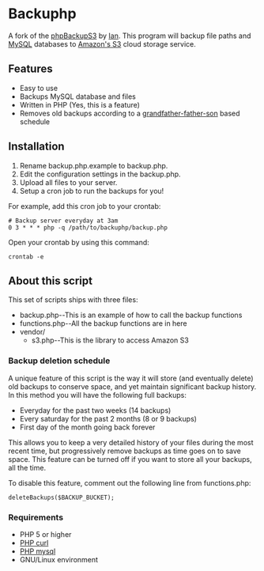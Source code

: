 # Backuphp

A fork of the [phpBackupS3](http://github.com/ianneub/php_backup_s3/) by [Ian](http://www.ianneubert.com/). This program will backup file paths and [MySQL](http://www.mysql.com) databases to [Amazon's S3](http://www.amazonaws.com/) cloud storage service.

## Features

* Easy to use
* Backups MySQL database and files
* Written in PHP (Yes, this is a feature)
* Removes old backups according to a [grandfather-father-son](http://en.wikipedia.org/wiki/Grandfather-Father-Son_Backup) based schedule

## Installation

1. Rename backup.php.example to backup.php.
2. Edit the configuration settings in the backup.php.
4. Upload all files to your server.
5. Setup a cron job to run the backups for you!

For example, add this cron job to your crontab:
    
    # Backup server everyday at 3am
    0 3 * * * php -q /path/to/backuphp/backup.php

Open your crontab by using this command:

    crontab -e

## About this script

This set of scripts ships with three files:

* backup.php--This is an example of how to call the backup functions
* functions.php--All the backup functions are in here
* vendor/
  * s3.php--This is the library to access Amazon S3

### Backup deletion schedule

A unique feature of this script is the way it will store (and eventually delete) old backups to conserve space, and yet maintain significant backup history. In this method you will have the following full backups:

* Everyday for the past two weeks (14 backups)
* Every saturday for the past 2 months (8 or 9 backups)
* First day of the month going back forever

This allows you to keep a very detailed history of your files during the most recent time, but progressively remove backups as time goes on to save space. This feature can be turned off if you want to store all your backups, all the time.

To disable this feature, comment out the following line from functions.php:

    deleteBackups($BACKUP_BUCKET);

### Requirements

* PHP 5 or higher
* [PHP curl](http://php.net/manual/en/intro.curl.php)
* [PHP mysql](http://php.net/mysql)
* GNU/Linux environment
